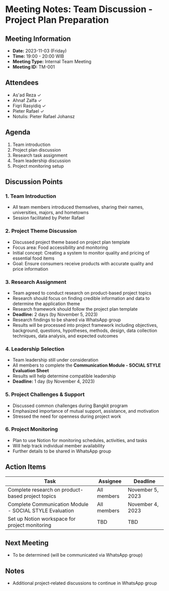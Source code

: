 ﻿# Meeting Notes: Team Discussion - Project Plan Preparation

## Meeting Information
- **Date:** 2023-11-03 (Friday)
- **Time:** 19:00 - 20:00 WIB
- **Meeting Type:** Internal Team Meeting
- **Meeting ID:** TM-001

## Attendees
- As'ad Reza ✓
- Ahnaf Zalfa ✓
- Fiqri Rasyidiq ✓
- Pieter Rafael ✓
- Notulis: Pieter Rafael Johansz

## Agenda
1. Team introduction
2. Project plan discussion
3. Research task assignment
4. Team leadership discussion
5. Project monitoring setup

## Discussion Points

### 1. Team Introduction
- All team members introduced themselves, sharing their names, universities, majors, and hometowns
- Session facilitated by Pieter Rafael

### 2. Project Theme Discussion
- Discussed project theme based on project plan template
- Focus area: Food accessibility and monitoring
- Initial concept: Creating a system to monitor quality and pricing of essential food items
- Goal: Ensure consumers receive products with accurate quality and price information

### 3. Research Assignment
- Team agreed to conduct research on product-based project topics
- Research should focus on finding credible information and data to determine the application theme
- Research framework should follow the project plan template
- **Deadline:** 2 days (by November 5, 2023)
- Research findings to be shared via WhatsApp group
- Results will be processed into project framework including objectives, background, questions, hypotheses, methods, design, data collection techniques, data analysis, and expected outcomes

### 4. Leadership Selection
- Team leadership still under consideration
- All members to complete the **Communication Module - SOCIAL STYLE Evaluation Sheet**
- Results will help determine compatible leadership
- **Deadline:** 1 day (by November 4, 2023)

### 5. Project Challenges & Support
- Discussed common challenges during Bangkit program
- Emphasized importance of mutual support, assistance, and motivation
- Stressed the need for openness during project work

### 6. Project Monitoring
- Plan to use Notion for monitoring schedules, activities, and tasks
- Will help track individual member availability
- Further details to be shared in WhatsApp group

## Action Items
| Task | Assignee | Deadline |
|------|----------|----------|
| Complete research on product-based project topics | All members | November 5, 2023 |
| Complete Communication Module - SOCIAL STYLE Evaluation | All members | November 4, 2023 |
| Set up Notion workspace for project monitoring | TBD | TBD |

## Next Meeting
- To be determined (will be communicated via WhatsApp group)

## Notes
- Additional project-related discussions to continue in WhatsApp group